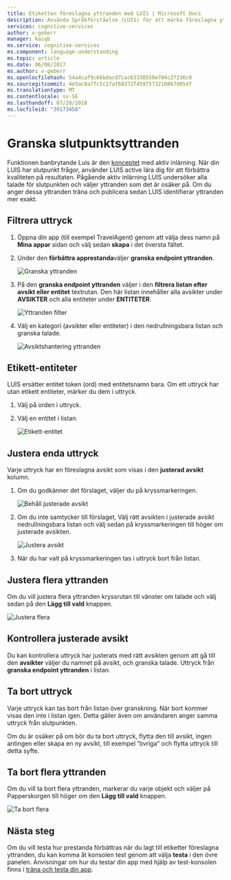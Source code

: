 ```yaml
---
title: Etiketten föreslagna yttranden med LUIS | Microsoft Docs
description: Använda Språkförståelse (LUIS) för att märka föreslagna yttranden och att öka active maskininlärning.
services: cognitive-services
author: v-geberr
manager: kaiqb
ms.service: cognitive-services
ms.component: language-understanding
ms.topic: article
ms.date: 06/08/2017
ms.author: v-geberr
ms.openlocfilehash: 54a4caf9c66bdacd7cac63330550e704c27236c0
ms.sourcegitcommit: 4e5ac8a7fc5c17af68372f4597573210867d05df
ms.translationtype: MT
ms.contentlocale: sv-SE
ms.lasthandoff: 07/20/2018
ms.locfileid: "39173458"
---
```

# <a name="review-endpoint-utterances"></a>Granska slutpunktsyttranden

Funktionen banbrytande Luis är den [konceptet](luis-concept-review-endpoint-utterances.md) med aktiv inlärning. När din LUIS har slutpunkt frågor, använder LUIS active lära dig för att förbättra kvaliteten på resultaten. Pågående aktiv inlärning LUIS undersöker alla talade för slutpunkten och väljer yttranden som det är osäker på. Om du anger dessa yttranden träna och publicera sedan LUIS identifierar yttranden mer exakt. 

## <a name="filter-utterances"></a>Filtrera uttryck
1. Öppna din app (till exempel TravelAgent) genom att välja dess namn på **Mina appar** sidan och välj sedan **skapa** i det översta fältet.

2. Under den **förbättra apprestanda**väljer **granska endpoint yttranden**.

    ![Granska yttranden](./media/label-suggested-utterances/review.png)

3. På den **granska endpoint yttranden** väljer i den **filtrera listan efter avsikt eller entitet** textrutan. Den här listan innehåller alla avsikter under **AVSIKTER** och alla entiteter under **ENTITETER**.

    ![Yttranden filter](./media/label-suggested-utterances/filter.png)

4. Välj en kategori (avsikter eller entiteter) i den nedrullningsbara listan och granska talade.

    ![Avsiktshantering yttranden](./media/label-suggested-utterances/intent-utterances.png)

## <a name="label-entities"></a>Etikett-entiteter
LUIS ersätter entitet token (ord) med entitetsnamn bara. Om ett uttryck har utan etikett entiteter, märker du dem i uttryck. 

1. Välj på orden i uttryck. 

2. Välj en entitet i listan.

    ![Etikett-entitet](./media/label-suggested-utterances/label-entity.png)

## <a name="align-single-utterance"></a>Justera enda uttryck

Varje uttryck har en föreslagna avsikt som visas i den **justerad avsikt** kolumn. 

1. Om du godkänner det förslaget, väljer du på kryssmarkeringen.

    ![Behåll justerade avsikt](./media/label-suggested-utterances/align-intent-check.png)

2. Om du inte samtycker till förslaget, Välj rätt avsikten i justerade avsikt nedrullningsbara listan och välj sedan på kryssmarkeringen till höger om justerade avsikten. 

    ![Justera avsikt](./media/label-suggested-utterances/align-intent.png)

3. När du har valt på kryssmarkeringen tas i uttryck bort från listan. 

## <a name="align-several-utterances"></a>Justera flera yttranden

Om du vill justera flera yttranden kryssrutan till vänster om talade och välj sedan på den **Lägg till vald** knappen. 

![Justera flera](./media/label-suggested-utterances/add-selected.png)

## <a name="verify-aligned-intent"></a>Kontrollera justerade avsikt
Du kan kontrollera uttryck har justerats med rätt avsikten genom att gå till den **avsikter** väljer du namnet på avsikt, och granska talade. Uttryck från **granska endpoint yttranden** i listan.

## <a name="delete-utterance"></a>Ta bort uttryck
Varje uttryck kan tas bort från listan över granskning. När bort kommer visas den inte i listan igen. Detta gäller även om användaren anger samma uttryck från slutpunkten. 

Om du är osäker på om bör du ta bort uttryck, flytta den till avsikt, ingen antingen eller skapa en ny avsikt, till exempel ”övriga” och flytta uttryck till detta syfte. 

## <a name="delete-several-utterances"></a>Ta bort flera yttranden
Om du vill ta bort flera yttranden, markerar du varje objekt och väljer på Papperskorgen till höger om den **Lägg till vald** knappen.

![Ta bort flera](./media/label-suggested-utterances/delete-several.png)

## <a name="next-steps"></a>Nästa steg

Om du vill testa hur prestanda förbättras när du lagt till etiketter föreslagna yttranden, du kan komma åt konsolen test genom att välja **testa** i den övre panelen. Anvisningar om hur du testar din app med hjälp av test-konsolen finns i [träna och testa din app](luis-interactive-test.md).
